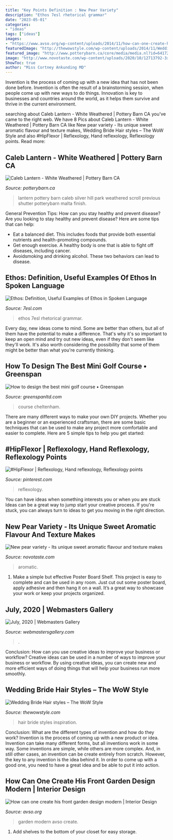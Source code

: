 ```yaml
---
title: "Key Points Definition : New Pear Variety"
description: "Ethos 7esl rhetorical grammar"
date: "2023-05-01"
categories:
- "ideas"
tags: ["ideas"]
images:
- "https://www.avso.org/wp-content/uploads/2014/11/how-can-one-create-his-front-garden-design-modern-1415091085.jpg"
featuredImage: "http://thewowstyle.com/wp-content/uploads/2014/11/Wedding-hair-inspiration..jpg"
featured_image: "http://www.potterybarn.ca/core/media/media.nl?id=64172830&amp;c=3572911&amp;h=9d9f2b21d86a9c46eb92&amp;resizeid=25&amp;resizeh=1200&amp;resizew=1200"
image: "http://www.novotaste.com/wp-content/uploads/2020/10/12713792-3x2-xlarge.jpg"
ShowToc: true
author: "Miss Cortney Ankunding MD"
---
```



Invention is the process of coming up with a new idea that has not been done before. Invention is often the result of a brainstorming session, when people come up with new ways to do things. Innovation is key to businesses and countries around the world, as it helps them survive and thrive in the current environment.

	

		
searching about Caleb Lantern - White Weathered | Pottery Barn CA you've came to the right web. We have 8 Pics about Caleb Lantern - White Weathered | Pottery Barn CA like New pear variety - Its unique sweet aromatic flavour and texture makes, Wedding Bride Hair styles – The WoW Style and also #HipFlexor | Reflexology, Hand reflexology, Reflexology points. Read more:
		
    
## Caleb Lantern - White Weathered | Pottery Barn CA

<img loading=lazy src="http://www.potterybarn.ca/core/media/media.nl?id=64172830&amp;c=3572911&amp;h=9d9f2b21d86a9c46eb92&amp;resizeid=25&amp;resizeh=1200&amp;resizew=1200" onerror="this.onerror=null;this.src='https://tse2.mm.bing.net/th?id=OIP.3eVdSU8EYD5rqEZ9jg9LNQHaGq&amp;pid=15.1';" alt="Caleb Lantern - White Weathered | Pottery Barn CA">

_Source: potterybarn.ca_

>lantern pottery barn caleb silver hill park weathered scroll previous shutter potterybarn malta finish. 

	

General Prevention Tips: How can you stay healthy and prevent disease?
Are you looking to stay healthy and prevent disease? Here are some tips that can help: 
- Eat a balanced diet. This includes foods that provide both essential nutrients and health-promoting compounds. 
- Get enough exercise. A healthy body is one that is able to fight off diseases, including cancer. 
- Avoidsmoking and drinking alcohol. These two behaviors can lead to disease.

    
## Ethos: Definition, Useful Examples Of Ethos In Spoken Language

<img loading=lazy src="https://7esl.com/wp-content/uploads/2020/03/Ethos-683x1024.jpg" onerror="this.onerror=null;this.src='https://tse2.mm.bing.net/th?id=OIP.5G5tt01GyITFdVQoZmSMPgHaLG&amp;pid=15.1';" alt="Ethos: Definition, Useful Examples of Ethos in Spoken Language">

_Source: 7esl.com_

>ethos 7esl rhetorical grammar. 

	

Every day, new ideas come to mind. Some are better than others, but all of them have the potential to make a difference. That's why it's so important to keep an open mind and try out new ideas, even if they don't seem like they'll work. It's also worth considering the possibility that some of them might be better than what you're currently thinking.

    
## How To Design The Best Mini Golf Course • Greenspan

<img loading=lazy src="https://www.greenspanltd.com/wp-content/uploads/2020/07/Cheltenham-Adventure-Golf_4-1024x683.jpg" onerror="this.onerror=null;this.src='https://tse1.mm.bing.net/th?id=OIP.KMOUEMTrmqNlxz36eSFF_AHaE8&amp;pid=15.1';" alt="How to design the best mini golf course • Greenspan">

_Source: greenspanltd.com_

>course cheltenham. 

	

There are many different ways to make your own DIY projects. Whether you are a beginner or an experienced craftsman, there are some basic techniques that can be used to make any project more comfortable and easier to complete. Here are 5 simple tips to help you get started:

    
## #HipFlexor | Reflexology, Hand Reflexology, Reflexology Points

<img loading=lazy src="https://i.pinimg.com/736x/0c/1f/c6/0c1fc6458199d14928b549d81e4b9e10.jpg" onerror="this.onerror=null;this.src='https://tse4.mm.bing.net/th?id=OIP.y4WCjMLmUIez6RzXhd-4xQHaLx&amp;pid=15.1';" alt="#HipFlexor | Reflexology, Hand reflexology, Reflexology points">

_Source: pinterest.com_

>reflexology. 

	

You can have ideas when something interests you or when you are stuck
Ideas can be a great way to jump start your creative process. If you're stuck, you can always turn to ideas to get you moving in the right direction.

    
## New Pear Variety - Its Unique Sweet Aromatic Flavour And Texture Makes

<img loading=lazy src="http://www.novotaste.com/wp-content/uploads/2020/10/12713792-3x2-xlarge.jpg" onerror="this.onerror=null;this.src='https://tse2.mm.bing.net/th?id=OIP.Tz5MaTQNxYT35DXDswBQRwHaE8&amp;pid=15.1';" alt="New pear variety - Its unique sweet aromatic flavour and texture makes">

_Source: novotaste.com_

>aromatic. 

	

1. Make a simple but effective Poster Board Shelf. This project is easy to complete and can be used in any room. Just cut out some poster board, apply adhesive and then hang it on a wall. It’s a great way to showcase your work or keep your projects organized.

    
## July, 2020 | Webmasters Gallery

<img loading=lazy src="http://files.smashingmagazine.com/wallpapers/aug-15/saturn-among-the-stars/nocal/aug-15-saturn-among-the-stars-nocal-1024x768.png" onerror="this.onerror=null;this.src='https://tse2.mm.bing.net/th?id=OIP.C_8op2b2zbkejY_H2LFNzgHaFj&amp;pid=15.1';" alt="July, 2020 | Webmasters Gallery">

_Source: webmastersgallery.com_

>. 

	

Conclusion: How can you use creative ideas to improve your business or workflow?
Creative ideas can be used in a number of ways to improve your business or workflow. By using creative ideas, you can create new and more efficient ways of doing things that will help your business run more smoothly.

    
## Wedding Bride Hair Styles – The WoW Style

<img loading=lazy src="http://thewowstyle.com/wp-content/uploads/2014/11/Wedding-hair-inspiration..jpg" onerror="this.onerror=null;this.src='https://tse2.mm.bing.net/th?id=OIP.anmc7yiS0Ryr9mm0Xw_-WgDHEs&amp;pid=15.1';" alt="Wedding Bride Hair styles – The WoW Style">

_Source: thewowstyle.com_

>hair bride styles inspiration. 

	

Conclusion: What are the different types of invention and how do they work?
Invention is the process of coming up with a new product or idea. Invention can take many different forms, but all inventions work in some way. Some inventions are simple, while others are more complex. And, in still other cases, an invention can be create entirely from scratch. However, the key to any invention is the idea behind it. In order to come up with a good one, you need to have a great idea and be able to put it into action.

    
## How Can One Create His Front Garden Design Modern | Interior Design

<img loading=lazy src="https://www.avso.org/wp-content/uploads/2014/11/how-can-one-create-his-front-garden-design-modern-1415091085.jpg" onerror="this.onerror=null;this.src='https://tse3.mm.bing.net/th?id=OIP.GIKBIReO4fQGNyAHxDE8LAHaLH&amp;pid=15.1';" alt="How can one create his front garden design modern | Interior Design">

_Source: avso.org_

>garden modern avso create. 

	

1. Add shelves to the bottom of your closet for easy storage.

